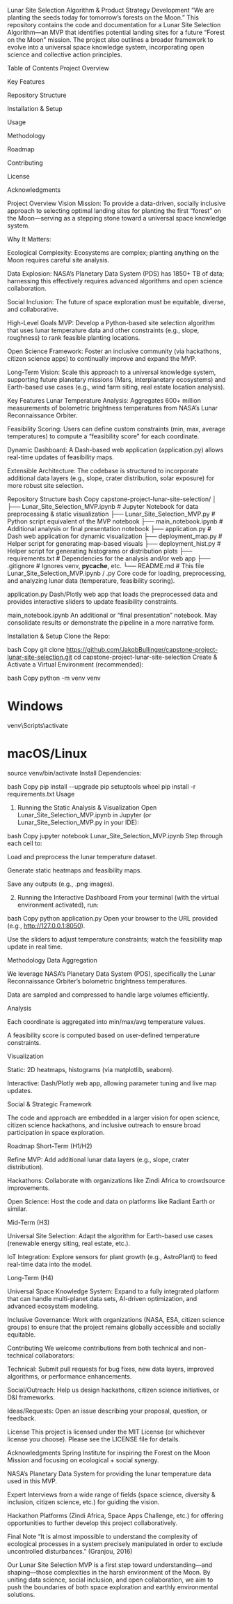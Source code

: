 Lunar Site Selection Algorithm & Product Strategy Development
“We are planting the seeds today for tomorrow’s forests on the Moon.”
This repository contains the code and documentation for a Lunar Site Selection Algorithm—an MVP that identifies potential landing sites for a future “Forest on the Moon” mission. The project also outlines a broader framework to evolve into a universal space knowledge system, incorporating open science and collective action principles.

Table of Contents
Project Overview

Key Features

Repository Structure

Installation & Setup

Usage

Methodology

Roadmap

Contributing

License

Acknowledgments

Project Overview
Vision
Mission: To provide a data-driven, socially inclusive approach to selecting optimal landing sites for planting the first “forest” on the Moon—serving as a stepping stone toward a universal space knowledge system.

Why It Matters:

Ecological Complexity: Ecosystems are complex; planting anything on the Moon requires careful site analysis.

Data Explosion: NASA’s Planetary Data System (PDS) has 1850+ TB of data; harnessing this effectively requires advanced algorithms and open science collaboration.

Social Inclusion: The future of space exploration must be equitable, diverse, and collaborative.

High-Level Goals
MVP: Develop a Python-based site selection algorithm that uses lunar temperature data and other constraints (e.g., slope, roughness) to rank feasible planting locations.

Open Science Framework: Foster an inclusive community (via hackathons, citizen science apps) to continually improve and expand the MVP.

Long-Term Vision: Scale this approach to a universal knowledge system, supporting future planetary missions (Mars, interplanetary ecosystems) and Earth-based use cases (e.g., wind farm siting, real estate location analysis).

Key Features
Lunar Temperature Analysis: Aggregates 600+ million measurements of bolometric brightness temperatures from NASA’s Lunar Reconnaissance Orbiter.

Feasibility Scoring: Users can define custom constraints (min, max, average temperatures) to compute a “feasibility score” for each coordinate.

Dynamic Dashboard: A Dash-based web application (application.py) allows real-time updates of feasibility maps.

Extensible Architecture: The codebase is structured to incorporate additional data layers (e.g., slope, crater distribution, solar exposure) for more robust site selection.

Repository Structure
bash
Copy
capstone-project-lunar-site-selection/
│
├── Lunar_Site_Selection_MVP.ipynb  # Jupyter Notebook for data preprocessing & static visualization
├── Lunar_Site_Selection_MVP.py     # Python script equivalent of the MVP notebook
├── main_notebook.ipynb             # Additional analysis or final presentation notebook
├── application.py                  # Dash web application for dynamic visualization
├── deployment_map.py               # Helper script for generating map-based visuals
├── deployment_hist.py              # Helper script for generating histograms or distribution plots
├── requirements.txt                # Dependencies for the analysis and/or web app
├── .gitignore                      # Ignores venv, __pycache__, etc.
└── README.md                       # This file
Lunar_Site_Selection_MVP.ipynb / .py
Core code for loading, preprocessing, and analyzing lunar data (temperature, feasibility scoring).

application.py
Dash/Plotly web app that loads the preprocessed data and provides interactive sliders to update feasibility constraints.

main_notebook.ipynb
An additional or “final presentation” notebook. May consolidate results or demonstrate the pipeline in a more narrative form.

Installation & Setup
Clone the Repo:

bash
Copy
git clone https://github.com/JakobBullinger/capstone-project-lunar-site-selection.git
cd capstone-project-lunar-site-selection
Create & Activate a Virtual Environment (recommended):

bash
Copy
python -m venv venv
# Windows
venv\Scripts\activate
# macOS/Linux
source venv/bin/activate
Install Dependencies:

bash
Copy
pip install --upgrade pip setuptools wheel
pip install -r requirements.txt
Usage
1. Running the Static Analysis & Visualization
Open Lunar_Site_Selection_MVP.ipynb in Jupyter (or Lunar_Site_Selection_MVP.py in your IDE):

bash
Copy
jupyter notebook Lunar_Site_Selection_MVP.ipynb
Step through each cell to:

Load and preprocess the lunar temperature dataset.

Generate static heatmaps and feasibility maps.

Save any outputs (e.g., .png images).

2. Running the Interactive Dashboard
From your terminal (with the virtual environment activated), run:

bash
Copy
python application.py
Open your browser to the URL provided (e.g., http://127.0.0.1:8050).

Use the sliders to adjust temperature constraints; watch the feasibility map update in real time.

Methodology
Data Aggregation

We leverage NASA’s Planetary Data System (PDS), specifically the Lunar Reconnaissance Orbiter’s bolometric brightness temperatures.

Data are sampled and compressed to handle large volumes efficiently.

Analysis

Each coordinate is aggregated into min/max/avg temperature values.

A feasibility score is computed based on user-defined temperature constraints.

Visualization

Static: 2D heatmaps, histograms (via matplotlib, seaborn).

Interactive: Dash/Plotly web app, allowing parameter tuning and live map updates.

Social & Strategic Framework

The code and approach are embedded in a larger vision for open science, citizen science hackathons, and inclusive outreach to ensure broad participation in space exploration.

Roadmap
Short-Term (H1/H2)

Refine MVP: Add additional lunar data layers (e.g., slope, crater distribution).

Hackathons: Collaborate with organizations like Zindi Africa to crowdsource improvements.

Open Science: Host the code and data on platforms like Radiant Earth or similar.

Mid-Term (H3)

Universal Site Selection: Adapt the algorithm for Earth-based use cases (renewable energy siting, real estate, etc.).

IoT Integration: Explore sensors for plant growth (e.g., AstroPlant) to feed real-time data into the model.

Long-Term (H4)

Universal Space Knowledge System: Expand to a fully integrated platform that can handle multi-planet data sets, AI-driven optimization, and advanced ecosystem modeling.

Inclusive Governance: Work with organizations (NASA, ESA, citizen science groups) to ensure that the project remains globally accessible and socially equitable.

Contributing
We welcome contributions from both technical and non-technical collaborators:

Technical: Submit pull requests for bug fixes, new data layers, improved algorithms, or performance enhancements.

Social/Outreach: Help us design hackathons, citizen science initiatives, or D&I frameworks.

Ideas/Requests: Open an issue describing your proposal, question, or feedback.

License
This project is licensed under the MIT License (or whichever license you choose).
Please see the LICENSE file for details.

Acknowledgments
Spring Institute for inspiring the Forest on the Moon Mission and focusing on ecological + social synergy.

NASA’s Planetary Data System for providing the lunar temperature data used in this MVP.

Expert Interviews from a wide range of fields (space science, diversity & inclusion, citizen science, etc.) for guiding the vision.

Hackathon Platforms (Zindi Africa, Space Apps Challenge, etc.) for offering opportunities to further develop this project collaboratively.

Final Note
“It is almost impossible to understand the complexity of ecological processes in a system precisely manipulated in order to exclude uncontrolled disturbances.”
(Granjou, 2016)

Our Lunar Site Selection MVP is a first step toward understanding—and shaping—those complexities in the harsh environment of the Moon. By uniting data science, social inclusion, and open collaboration, we aim to push the boundaries of both space exploration and earthly environmental solutions.
